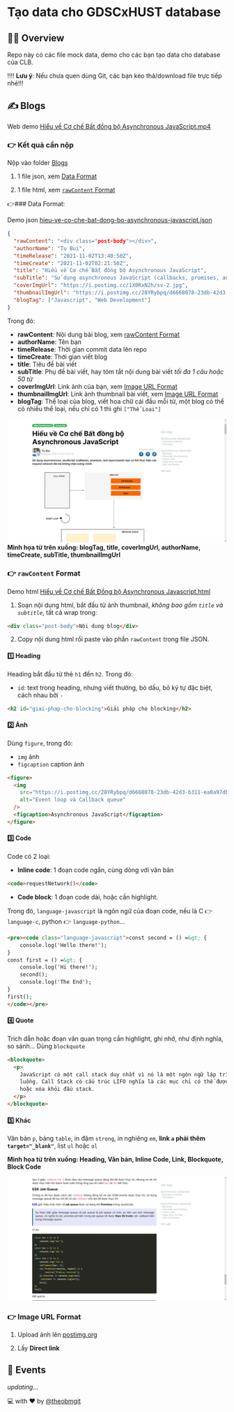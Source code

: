 # Tạo data cho GDSCxHUST database

## 🙆‍♂️ Overview

Repo này có các file mock data, demo cho các bạn tạo data cho database của CLB.

‼️‼️ **Lưu ý**: Nếu chưa quen dùng Git, các bạn kéo thả/download file trực tiếp nhé!!!

## ✍️ Blogs

Web demo [Hiểu về Cơ chế Bất đồng bộ Asynchronous JavaScript.mp4](./Blogs/demo/Hiểu%20về%20Cơ%20chế%20Bất%20đồng%20bộ%20Asynchronous%20JavaScript.mp4)

### 👉 Kết quả cần nộp

Nộp vào folder [Blogs](./Blogs)

1. 1 file json, xem [Data Format](#data-format)

2. 1 file html, xem [`rawContent` Format](#rawcontent-format)

👉### Data Format:

Demo json [hieu-ve-co-che-bat-dong-bo-asynchronous-javascript.json](./Blogs/hieu-ve-co-che-bat-dong-bo-asynchronous-javascript.json)

```json
{
  "rawContent": "<div class="post-body"></div>",
  "authorName": "Tu Bui",
  "timeRelease": "2021-11-02T13:40:50Z",
  "timeCreate": "2021-11-02T02:21:50Z",
  "title": "Hiểu về Cơ chế Bất đồng bộ Asynchronous JavaScript",
  "subTitle": "Sử dụng asynchronous JavaScript (callbacks, promises, and async/await) bạn có thể thực hiện các request network dài mà không chặn luồng chính.",
  "coverImgUrl": "https://i.postimg.cc/1X0RxN2h/sv-2.jpg",
  "thumbnailImgUrl": "https://i.postimg.cc/28YRybpq/d6668078-23db-42d3-b311-ea0a97dbd6e6.gif",
  "blogTag": ["Javascript", "Web Development"]
}
```

Trong đó:

- **rawContent**: Nội dung bài blog, xem [rawContent Format](#rawcontent-format)
- **authorName**: Tên bạn
- **timeRelease**: Thời gian commit data lên repo
- **timeCreate**: Thời gian viết blog
- **title**: Tiêu đề bài viết
- **subTitle**: Phụ đề bài viết, hay tóm tắt nội dung bài viết _tối đa 1 câu hoặc 50 từ_
- **coverImgUrl**: Link ảnh của bạn, xem [Image URL Format](#image-url-format)
- **thumbnailImgUrl**: Link ảnh thumbnail bài viết, xem [Image URL Format](#image-url-format)
- **blogTag**: Thể loại của blog, viết hoa chữ cái đầu mỗi từ, một blog có thể có nhiều thể loại, nếu chỉ có 1 thì ghi `["Thể Loại"]`

![meta demo](./Blogs/demo/meta.png)
**Minh họa từ trên xuống: blogTag, title, coverImgUrl, authorName, timeCreate, subTitle, thumbnailImgUrl**

### 👉 `rawContent` Format

Demo html [Hiểu về Cơ chế Bất Đồng bộ Asynchronous Javascript.html](./Blogs/Hiểu%20về%20Cơ%20chế%20Bất%20Đồng%20bộ%20Asynchronous%20Javascript.html)

1. Soạn nội dung html, bắt đầu từ ảnh thumbnail, _không bao gồm `title` và `subtitle`_, tất cả wrap trong:

```html
<div class="post-body">Nội dung blog</div>
```

2. Copy nội dung html rồi paste vào phần `rawContent` trong file JSON.

#### 1️⃣ Heading

Heading bắt đầu từ thẻ `h1` đến `h2`. Trong đó:

- `id`: text trong heading, nhưng viết thường, bỏ dấu, bỏ ký tự đặc biệt, cách nhau bởi `-`

```html
<h2 id="giai-phap-cho-blocking">Giải pháp cho blocking</h2>
```

#### 2️⃣ Ảnh

Dùng `figure`, trong đó:

- `img` ảnh
- `figcaption` caption ảnh

```html
<figure>
  <img
    src="https://i.postimg.cc/28YRybpq/d6668078-23db-42d3-b311-ea0a97dbd6e6.gif"
    alt="Event loop và Callback queue"
  />
  <figcaption>Asynchronous JavaScript</figcaption>
</figure>
```

#### 3️⃣ Code

Code có 2 loại:

- **Inline code**: 1 đoạn code ngắn, cùng dòng với văn bản

```html
<code>requestNetwork()</code>
```

- **Code block**: 1 đoạn code dài, hoặc cần highlight.

Trong đó, `language-javascript` là ngôn ngữ của đoạn code, nếu là C 👉 `language-c`, python 👉 `language-python`...

```html
<pre><code class="language-javascript">const second = () =&gt; {
    console.log('Hello there!');
}
const first = () =&gt; {
    console.log('Hi there!');
    second();
    console.log('The End');
}
first();
</code></pre>
```

#### 4️⃣ Quote

Trích dẫn hoặc đoạn văn quan trọng cần highlight, ghi nhớ, như định nghĩa, so sánh...
Dùng `blockquote`

```html
<blockquote>
  <p>
    JavaScript có một call stack duy nhất vì nó là một ngôn ngữ lập trình đơn
    luồng. Call Stack có cấu trúc LIFO nghĩa là các mục chỉ có thể được thêm
    hoặc xóa khỏi đầu stack.
  </p>
</blockquote>
```

#### 5️⃣ Khác

Văn bản `p`, bảng `table`, in đậm `strong`, in nghiêng `em`, **link `a` phải thêm `target="_blank"`**, list `ul` hoặc `ol`

**Minh họa từ trên xuống: Heading, Văn bản, Inline Code, Link, Blockquote, Block Code**

![contentdemo](./Blogs/demo/content.png)

### 👉 Image URL Format

1. Upload ảnh lên [postimg.org](https://postimages.org/)

2. Lấy **Direct link**

## 🚵 Events

_updating..._

:computer: with :heart: by [@theobmgit](https://github.com/theobmgit)
